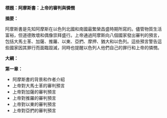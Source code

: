 **標題：阿摩斯書：上帝的審判與憐憫**

**摘要：**

阿摩斯書是先知阿摩斯在以色列北國和南國最繁榮昌盛時期所寫的。儘管物質生活富裕，但道德敗壞和偶像崇拜盛行。上帝通過阿摩斯向八個國家發出審判的預言，包括大馬士革、加薩、推羅、以東、亞捫、摩押、猶大和以色列。這些預言警告這些國家因其罪行而面臨毀滅，同時也提醒以色列人他們自己的罪行和上帝的憐憫。

**大綱：**

**第一章：**

* 阿摩斯書的背景和作者介紹
* 上帝對大馬士革的審判預言
* 上帝對加薩的審判預言
* 上帝對推羅的審判預言
* 上帝對以東的審判預言
* 上帝對亞捫的審判預言